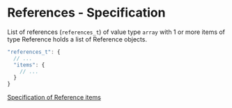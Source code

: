 # References - Specification

List of references (`references_t`) of value type `array` with 1 or more items of type Reference holds a list of
Reference objects.

```javascript
"references_t": {
  // ...
  "items": {
    // ...
  }
}
```

[Specification of Reference items](references/reference-spec.en.md)
